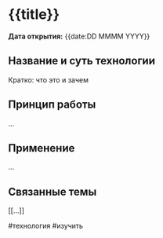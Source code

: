 # {{title}}

**Дата открытия:** {{date:DD MMMM YYYY}}

## Название и суть технологии
Кратко: что это и зачем

## Принцип работы
...

## Применение
...

## Связанные темы
[[...]]

#технология #изучить
